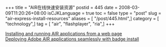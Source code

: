 +++
title = "AIR在线快速安装资源"
postid = 445
date = 2008-03-09T11:20:26+08:00
isCJKLanguage = true
toc = false
type = "post"
slug = "air-express-install-resources"
aliases = [ "/post/445.html",]
category = [ "technology",]
tag = [ "air", "flashplayer", "ria",]
+++


[Installing and running AIR applications from a web
page](http://livedocs.adobe.com/air/1/devappshtml/help.html?content=distributing_apps_3.html#1035778)  
[Deploying Adobe AIR applications seamlessly with badge
install](http://www.adobe.com/devnet/air/articles/air_badge_install.html)

